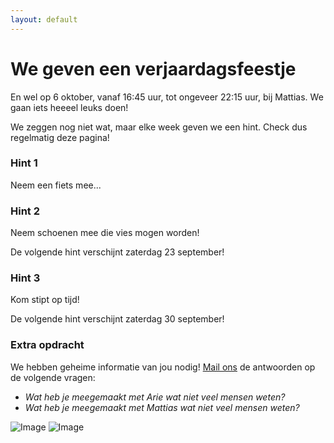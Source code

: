 ```yaml
---
layout: default
---
```


# We geven een verjaardagsfeestje

En wel op 6 oktober, vanaf 16:45 uur, tot ongeveer 22:15 uur, bij Mattias. 
We gaan iets heeeel leuks doen!

We zeggen nog niet wat, maar elke week geven we een hint. Check dus regelmatig deze pagina!

### Hint 1

Neem een fiets mee...

### Hint 2

Neem schoenen mee die vies mogen worden!

De volgende hint verschijnt zaterdag 23 september!

### Hint 3

Kom stipt op tijd!

De volgende hint verschijnt zaterdag 30 september!

### Extra opdracht

We hebben geheime informatie van jou nodig! [Mail ons](mailto:mata-arie@joostd.nl) de antwoorden op de volgende vragen:

- _Wat heb je meegemaakt met Arie wat niet veel mensen weten?_
- _Wat heb je meegemaakt met Mattias wat niet veel mensen weten?_

![Image](arie3.png) ![Image](matta3.png)
